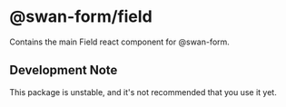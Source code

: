 # @swan-form/field

Contains the main Field react component for @swan-form.

## Development Note

This package is unstable, and it's not recommended that you use it yet.
